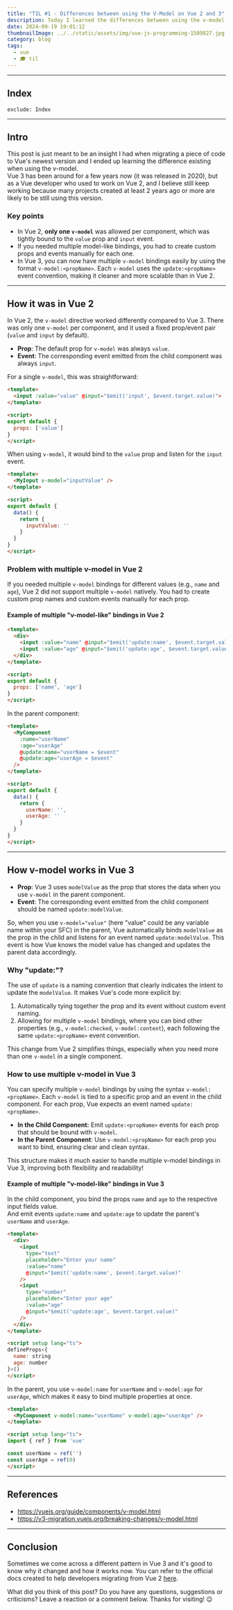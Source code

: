 ```yaml
---
title: "TIL #1 - Differences between using the V-Model on Vue 2 and 3"
description: Today I learned the differences between using the v-model on Vue 2 and 3.
date: 2024-09-19 19:01:12
thumbnailImage: ../../static/assets/img/vue-js-programming-1589827.jpg
category: blog
tags:
  - vue
  - 🎓 til
---
```

___

## Index

```toc
exclude: Index
```
---

## Intro  
This post is just meant to be an insight I had when migrating a piece of code to Vue's newest version and I ended up learning the difference existing when using the v-model.  
Vue 3 has been around for a few years now (it was released in 2020), but as a Vue developer who used to work on Vue 2, and I believe still keep working because many projects created at least 2 years ago or more are likely to be still using this version.

### Key points  
- In Vue 2, **only one `v-model`** was allowed per component, which was tightly bound to the `value` prop and `input` event.
- If you needed multiple model-like bindings, you had to create custom props and events manually for each one.
- In Vue 3, you can now have multiple `v-model` bindings easily by using the format `v-model:<propName>`. Each `v-model` uses the `update:<propName>` event convention, making it cleaner and more scalable than in Vue 2.

---
## How it was in Vue 2

In Vue 2, the `v-model` directive worked differently compared to Vue 3. There was only one `v-model` per component, and it used a fixed prop/event pair (`value` and `input` by default).

- **Prop**: The default prop for `v-model` was always `value`.
- **Event**: The corresponding event emitted from the child component was always `input`.

For a single `v-model`, this was straightforward:

```html
<template>
  <input :value="value" @input="$emit('input', $event.target.value)">
</template>

<script>
export default {
  props: ['value']
}
</script>
```

When using `v-model`, it would bind to the `value` prop and listen for the `input` event.

```html
<template>
  <MyInput v-model="inputValue" />
</template>

<script>
export default {
  data() {
    return {
      inputValue: ''
    }
  }
}
</script>
```

### Problem with multiple v-model in Vue 2
If you needed multiple `v-model` bindings for different values (e.g., `name` and `age`), Vue 2 did not support multiple `v-model` natively. You had to create custom prop names and custom events manually for each prop.

#### Example of multiple "v-model-like" bindings in Vue 2

```html
<template>
  <div>
    <input :value="name" @input="$emit('update:name', $event.target.value)">
    <input :value="age" @input="$emit('update:age', $event.target.value)">
  </div>
</template>

<script>
export default {
  props: ['name', 'age']
}
</script>
```

In the parent component:

```html
<template>
  <MyComponent 
    :name="userName" 
    :age="userAge" 
    @update:name="userName = $event" 
    @update:age="userAge = $event" 
  />
</template>

<script>
export default {
  data() {
    return {
      userName: '',
      userAge: ''
    }
  }
}
</script>
```

---
## How v-model works in Vue 3

- **Prop**: Vue 3 uses `modelValue` as the prop that stores the data when you use `v-model` in the parent component.
- **Event**: The corresponding event emitted from the child component should be named `update:modelValue`.

So, when you use `v-model="value"` (here "value" could be any variable name within your SFC) in the parent, Vue automatically binds `modelValue` as the prop in the child and listens for an event named `update:modelValue`. This event is how Vue knows the model value has changed and updates the parent data accordingly.

### Why "update:"?
The use of `update` is a naming convention that clearly indicates the intent to update the `modelValue`. It makes Vue's code more explicit by:

1. Automatically tying together the prop and its event without custom event naming.
2. Allowing for multiple `v-model` bindings, where you can bind other properties (e.g., `v-model:checked`, `v-model:content`), each following the same `update:<propName>` event convention.

This change from Vue 2 simplifies things, especially when you need more than one `v-model` in a single component.

### How to use multiple v-model in Vue 3  
You can specify multiple `v-model` bindings by using the syntax `v-model:<propName>`. Each `v-model` is tied to a specific prop and an event in the child component. For each prop, Vue expects an event named `update:<propName>`.  
- **In the Child Component:** Emit `update:<propName>` events for each prop that should be bound with `v-model`.
- **In the Parent Component**: Use `v-model:<propName>` for each prop you want to bind, ensuring clear and clean syntax.

This structure makes it much easier to handle multiple v-model bindings in Vue 3, improving both flexibility and readability!

#### Example of multiple "v-model-like" bindings in Vue 3  

In the child component, you bind the props `name` and `age` to the respective input fields value.  
And emit events `update:name` and `update:age` to update the parent's `userName` and `userAge`.

```html
<template>
  <div>
    <input
      type="text"
      placeholder="Enter your name"
      :value="name"
      @input="$emit('update:name', $event.target.value)"
    />
    <input
      type="number"
      placeholder="Enter your age"
      :value="age"
      @input="$emit('update:age', $event.target.value)"
    />
  </div>
</template>

<script setup lang="ts">
defineProps<{
  name: string
  age: number
}>()
</script>
```
In the parent, you use `v-model:name` for `userName` and `v-model:age` for `userAge`, which makes it easy to bind multiple properties at once.

```html
<template>
  <MyComponent v-model:name="userName" v-model:age="userAge" />
</template>

<script setup lang="ts">
import { ref } from 'vue'

const userName = ref('')
const userAge = ref(0)
</script>
```

---
## References  
- https://vuejs.org/guide/components/v-model.html
- https://v3-migration.vuejs.org/breaking-changes/v-model.html

---
## Conclusion
Sometimes we come across a different pattern in Vue 3 and it's good to know why it changed and how it works now. You can refer to the official docs created to help developers migrating from Vue 2 [here](https://v3-migration.vuejs.org/breaking-changes/v-model.html).

What did you think of this post? Do you have any questions, suggestions or criticisms? Leave a reaction or a comment below. Thanks for visiting! 😉